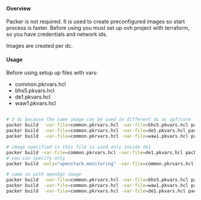 #### Overview

Packer is not required. It is used to create preconfigured images so start process is faster.
Before using you must set up ovh project with terraform, so you have credentials and network ids.

Images are created per dc.

#### Usage

Before using setup up files with vars:
- common.pkrvars.hcl
- bhs5.pkvars.hcl
- de1.pkvars.hcl
- waw1.pkvars.hcl


```bash

# 3 dc because the same image can be used in different dc as upf/core
packer build  -var-file=common.pkrvars.hcl -var-file=bhs5.pkvars.hcl packer-open5gs.pkr.hcl
packer build  -var-file=common.pkrvars.hcl -var-file=de1.pkvars.hcl packer-open5gs.pkr.hcl
packer build  -var-file=common.pkrvars.hcl -var-file=waw1.pkvars.hcl packer-open5gs.pkr.hcl

# image specified in this file is used only inside de1
packer build -var-file=common.pkrvars.hcl -var-file=de1.pkvars.hcl packer-de1.pkr.hcl
# you can specify only 
packer build -only="openstack.monitoring" -var-file=common.pkrvars.hcl -var-file=de1.pkvars.hcl packer-de1.pkr.hcl

# same as with open5gs image
packer build  -var-file=common.pkrvars.hcl -var-file=bhs5.pkvars.hcl packer-nomad-client.pkr.hcl
packer build  -var-file=common.pkrvars.hcl -var-file=waw1.pkvars.hcl packer-nomad-client.pkr.hcl
packer build  -var-file=common.pkrvars.hcl -var-file=de1.pkvars.hcl packer-nomad-client.pkr.hcl
```